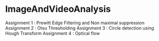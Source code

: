 # ImageAndVideoAnalysis

Assignment 1 : Prewitt Edge Filtering and Non maximal suppression
Assignment 2 : Otsu Thresholding
Assignment 3 : Circle detection using Hough Transform
Assignment 4 : Optical flow
